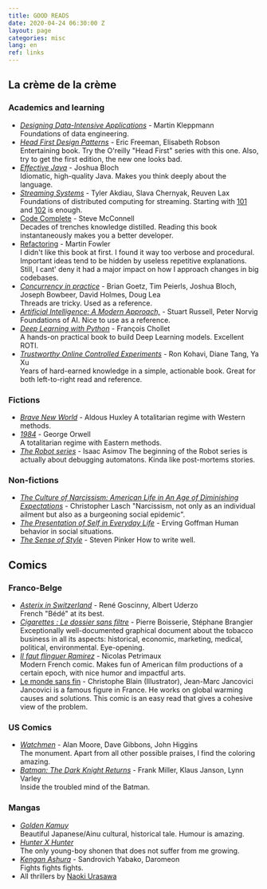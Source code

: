 ```yaml
---
title: GOOD READS
date: 2020-04-24 06:30:00 Z
layout: page
categories: misc
lang: en
ref: links
---
```


## La crème de la crème

### Academics and learning

* [_Designing Data-Intensive Applications_](https://dataintensive.net/) - Martin Kleppmann  
  Foundations of data engineering.
* [_Head First Design Patterns_](https://www.goodreads.com/book/show/58128.Head_First_Design_Patterns) -  Eric Freeman, Elisabeth Robson  
  Entertaining book. Try the O'reilly "Head First" series with this one. Also, try to get the first edition, the new one looks bad.
* [_Effective Java_](https://www.goodreads.com/book/show/34927404-effective-java) - Joshua Bloch  
  Idiomatic, high-quality Java. Makes you think deeply about the language.
* [_Streaming Systems_](http://streamingsystems.net/) - Tyler Akdiau, Slava Chernyak, Reuven Lax  
  Foundations of distributed computing for streaming. Starting with [101](https://www.oreilly.com/radar/the-world-beyond-batch-streaming-101/) and [102](https://www.oreilly.com/radar/the-world-beyond-batch-streaming-102/) is enough.
* [Code Complete](https://www.goodreads.com/book/show/4845.Code_Complete) - Steve McConnell  
  Decades of trenches knowledge distilled. Reading this book instantaneously makes you a better developer.
* [Refactoring](https://www.goodreads.com/book/show/44936.Refactoring "Refactoring") - Martin Fowler  
  I didn't like this book at first. I found it way too verbose and procedural. Important ideas tend to be hidden by useless repetitive explanations. Still, I cant' deny it had a major impact on how I approach changes in big codebases.
* [_Concurrency in practice_](https://www.goodreads.com/book/show/127932.Java_Concurrency_in_Practice) - Brian Goetz, Tim Peierls, Joshua Bloch, Joseph Bowbeer, David Holmes, Doug Lea  
  Threads are tricky. Used as a reference.
* [_Artificial Intelligence: A Modern Approach,_](http://aima.cs.berkeley.edu/) - Stuart Russell, Peter Norvig  
  Foundations of AI. Nice to use as a reference.
* [_Deep Learning with Python_](https://www.manning.com/books/deep-learning-with-python) - François Chollet  
  A hands-on practical book to build Deep Learning models. Excellent ROTI.
* [_Trustworthy Online Controlled Experiments_](https://www.goodreads.com/book/show/51635906-trustworthy-online-controlled-experiments) - Ron Kohavi, Diane Tang, Ya Xu  
  Years of hard-earned knowledge in a simple, actionable book. Great for both left-to-right read and reference.

### Fictions

* [_Brave New World_](https://www.goodreads.com/book/show/5129.Brave_New_World) - Aldous Huxley A totalitarian regime with Western methods.
* [_1984_](https://www.goodreads.com/book/show/40961427-1984?from_search=true&from_srp=true&qid=zY0FCMwHcw&rank=1) - George Orwell  
  A totalitarian regime with Eastern methods.
* [_The Robot series_](https://www.goodreads.com/book/show/41804.I_Robot?from_search=true&from_srp=true&qid=6G5binNbho&rank=1) - Isaac Asimov The beginning of the Robot series is actually about debugging automatons. Kinda like post-mortems stories.

### Non-fictions

* [_The Culture of Narcissism: American Life in An Age of Diminishing Expectations_](https://www.goodreads.com/book/show/38212112-the-culture-of-narcissism?from_search=true&from_srp=true&qid=0gJHo8AKXV&rank=1) - Christopher Lasch "Narcissism, not only as an individual ailment but also as a burgeoning social epidemic".
* [_The Presentation of Self in Everyday Life_](https://www.goodreads.com/book/show/931984.The_Presentation_of_Self_in_Everyday_Life?from_search=true&from_srp=true&qid=oj77vP9xfB&rank=1) - Erving Goffman Human behavior in social situations.
* [_The Sense of Style_](https://www.goodreads.com/book/show/20821371-the-sense-of-style?from_search=true&from_srp=true&qid=9kYYA7O5Jr&rank=1) - Steven Pinker How to write well.

## Comics

### Franco-Belge

* [_Asterix in Switzerland_](https://www.goodreads.com/book/show/122438.Asterix_in_Switzerland) - René Goscinny, Albert Uderzo  
  French "Bédé" at its best.
* [_Cigarettes : Le dossier sans filtre_](https://www.goodreads.com/book/show/52723789-cigarettes) - Pierre Boisserie, Stéphane Brangier  
  Exceptionally well-documented graphical document about the tobacco business in all its aspects: historical, economic, marketing, medical, political, environmental. Eye-opening.
* [_Il faut flinguer Ramirez_](https://www.goodreads.com/book/show/40390595-il-faut-flinguer-ramirez) - Nicolas Petrimaux  
  Modern French comic. Makes fun of American film productions of a certain epoch, with nice humor and impactful arts.
* [Le monde sans fin](https://www.goodreads.com/book/show/59478153-le-monde-sans-fin "Le monde sans fin") - Christophe Blain (Illustrator), Jean-Marc Jancovici  
  Jancovici is a famous figure in France. He works on global warming causes and solutions. This comic is an easy read that gives a cohesive view of the problem.

### US Comics

* [_Watchmen_](https://www.goodreads.com/book/show/472331.Watchmen) - Alan Moore, Dave Gibbons, John Higgins  
  The monument. Apart from all other possible praises, I find the coloring amazing.
* [_Batman: The Dark Knight Returns_](https://www.goodreads.com/book/show/59960.Batman) - Frank Miller, Klaus Janson, Lynn Varley  
  Inside the troubled mind of the Batman.

### Mangas

* [_Golden Kamuy_](https://www.goodreads.com/book/show/32919052-golden-kamuy-vol-1)  
  Beautiful Japanese/Ainu cultural, historical tale. Humour is amazing.
* [_Hunter X Hunter_](https://www.goodreads.com/book/show/1493253.Hunter_x_Hunter_Vol_01)  
  The only young-boy shonen that does not suffer from me growing.
* [_Kengan Ashura_](https://www.goodreads.com/book/show/35235685-kengan-ashura) - Sandrovich Yabako, Daromeon  
  Fights fights fights.
* All thrillers by [Naoki Urasawa](https://www.goodreads.com/author/show/294649.Naoki_Urasawa)